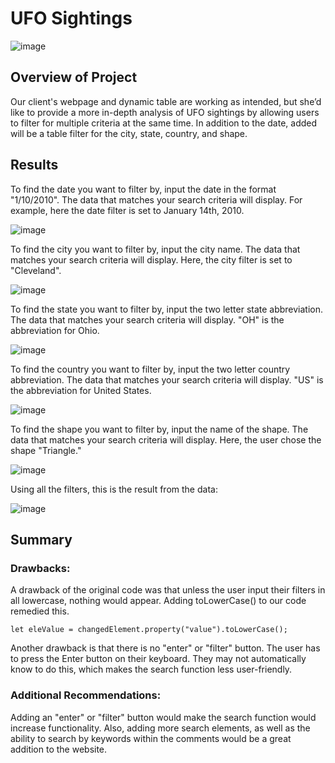 # UFO Sightings

![image](https://user-images.githubusercontent.com/67409852/144519241-f411f9a0-7a6e-4045-afc0-c07d68856ad0.png)
## Overview of Project

Our client's webpage and dynamic table are working as intended, but she’d like to provide a more in-depth analysis of UFO sightings by allowing users to filter for multiple criteria at the same time. In addition to the date, added will be a table filter for the city, state, country, and shape.

## Results

To find the date you want to filter by, input the date in the format "1/10/2010". The data that matches your search criteria will display. For example, here the date filter is set to January 14th, 2010.

![image](https://user-images.githubusercontent.com/67409852/144556850-d214c6b6-12aa-4415-b71a-8eb523d341c4.png)

To find the city you want to filter by, input the city name. The data that matches your search criteria will display. Here, the city filter is set to "Cleveland".

![image](https://user-images.githubusercontent.com/67409852/144558689-9d9e9924-6aec-4199-9917-f310346bac76.png)

To find the state you want to filter by, input the two letter state abbreviation. The data that matches your search criteria will display. "OH" is the abbreviation for Ohio.

![image](https://user-images.githubusercontent.com/67409852/144558540-86b1d8b5-b93e-4878-bf45-54310ca51636.png)

To find the country you want to filter by, input the two letter country abbreviation. The data that matches your search criteria will display. "US" is the abbreviation for United States.

![image](https://user-images.githubusercontent.com/67409852/144558872-cb65e5fa-8a02-4cd9-a62c-20146dd12fe6.png)

To find the shape you want to filter by, input the name of the shape. The data that matches your search criteria will display. Here, the user chose the shape "Triangle."

![image](https://user-images.githubusercontent.com/67409852/144559056-a9d76abf-5d48-4c4d-b2a7-723597f1c181.png)

Using all the filters, this is the result from the data:

![image](https://user-images.githubusercontent.com/67409852/144559292-cc8fccbe-67bb-4517-82b8-75001d0e3516.png)

## Summary

### Drawbacks:

A drawback of the original code was that unless the user input their filters in all lowercase, nothing would appear. Adding toLowerCase() to our code remedied this.

```
let eleValue = changedElement.property("value").toLowerCase();
```

Another drawback is that there is no "enter" or "filter" button. The user has to press the Enter button on their keyboard. They may not automatically know to do this, which makes the search function less user-friendly. 

### Additional Recommendations:

Adding an "enter" or "filter" button would make the search function would increase functionality. Also, adding more search elements, as well as the ability to search by keywords within the comments would be a great addition to the website.
